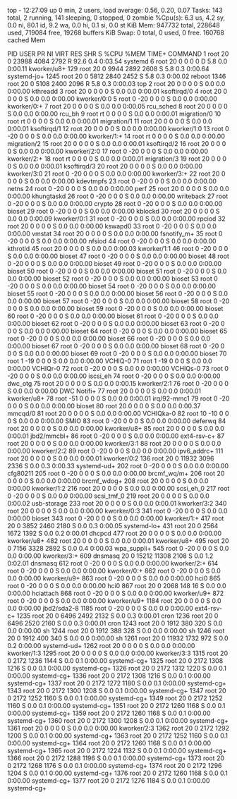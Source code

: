 top - 12:27:09 up 0 min,  2 users,  load average: 0.56, 0.20, 0.07
Tasks: 143 total,   2 running, 141 sleeping,   0 stopped,   0 zombie
%Cpu(s):  6.3 us,  4.2 sy,  0.0 ni, 80.1 id,  9.2 wa,  0.0 hi,  0.1 si,  0.0 st
KiB Mem:    947732 total,   228648 used,   719084 free,    19268 buffers
KiB Swap:        0 total,        0 used,        0 free.   160768 cached Mem

  PID USER      PR  NI    VIRT    RES    SHR S  %CPU %MEM     TIME+ COMMAND
    1 root      20   0   23988   4084   2792 R  92.6  0.4   0:03.54 systemd
    6 root      20   0       0      0      0 D   5.8  0.0   0:00.11 kworker/u8+
  129 root      20   0    9944   2892   2608 S   5.8  0.3   0:00.64 systemd-jo+
 1245 root      20   0    5812   2840   2452 S   5.8  0.3   0:00.02 reboot
 1346 root      20   0    5108   2400   2096 R   5.8  0.3   0:00.03 top
    2 root      20   0       0      0      0 S   0.0  0.0   0:00.00 kthreadd
    3 root      20   0       0      0      0 S   0.0  0.0   0:00.01 ksoftirqd/0
    4 root      20   0       0      0      0 S   0.0  0.0   0:00.00 kworker/0:0
    5 root       0 -20       0      0      0 S   0.0  0.0   0:00.00 kworker/0:+
    7 root      20   0       0      0      0 S   0.0  0.0   0:00.05 rcu_sched
    8 root      20   0       0      0      0 S   0.0  0.0   0:00.00 rcu_bh
    9 root      rt   0       0      0      0 S   0.0  0.0   0:00.01 migration/0
   10 root      rt   0       0      0      0 S   0.0  0.0   0:00.01 migration/1
   11 root      20   0       0      0      0 S   0.0  0.0   0:00.01 ksoftirqd/1
   12 root      20   0       0      0      0 S   0.0  0.0   0:00.00 kworker/1:0
   13 root       0 -20       0      0      0 S   0.0  0.0   0:00.00 kworker/1:+
   14 root      rt   0       0      0      0 S   0.0  0.0   0:00.00 migration/2
   15 root      20   0       0      0      0 S   0.0  0.0   0:00.01 ksoftirqd/2
   16 root      20   0       0      0      0 S   0.0  0.0   0:00.00 kworker/2:0
   17 root       0 -20       0      0      0 S   0.0  0.0   0:00.00 kworker/2:+
   18 root      rt   0       0      0      0 S   0.0  0.0   0:00.01 migration/3
   19 root      20   0       0      0      0 S   0.0  0.0   0:00.01 ksoftirqd/3
   20 root      20   0       0      0      0 S   0.0  0.0   0:00.00 kworker/3:0
   21 root       0 -20       0      0      0 S   0.0  0.0   0:00.00 kworker/3:+
   22 root      20   0       0      0      0 S   0.0  0.0   0:00.00 kdevtmpfs
   23 root       0 -20       0      0      0 S   0.0  0.0   0:00.00 netns
   24 root       0 -20       0      0      0 S   0.0  0.0   0:00.00 perf
   25 root      20   0       0      0      0 S   0.0  0.0   0:00.00 khungtaskd
   26 root       0 -20       0      0      0 S   0.0  0.0   0:00.00 writeback
   27 root       0 -20       0      0      0 S   0.0  0.0   0:00.00 crypto
   28 root       0 -20       0      0      0 S   0.0  0.0   0:00.00 bioset
   29 root       0 -20       0      0      0 S   0.0  0.0   0:00.00 kblockd
   30 root      20   0       0      0      0 S   0.0  0.0   0:00.09 kworker/0:1
   31 root       0 -20       0      0      0 S   0.0  0.0   0:00.00 rpciod
   32 root      20   0       0      0      0 S   0.0  0.0   0:00.00 kswapd0
   33 root       0 -20       0      0      0 S   0.0  0.0   0:00.00 vmstat
   34 root      20   0       0      0      0 S   0.0  0.0   0:00.00 fsnotify_m+
   35 root       0 -20       0      0      0 S   0.0  0.0   0:00.00 nfsiod
   44 root       0 -20       0      0      0 S   0.0  0.0   0:00.00 kthrotld
   45 root      20   0       0      0      0 S   0.0  0.0   0:00.03 kworker/1:1
   46 root       0 -20       0      0      0 S   0.0  0.0   0:00.00 bioset
   47 root       0 -20       0      0      0 S   0.0  0.0   0:00.00 bioset
   48 root       0 -20       0      0      0 S   0.0  0.0   0:00.00 bioset
   49 root       0 -20       0      0      0 S   0.0  0.0   0:00.00 bioset
   50 root       0 -20       0      0      0 S   0.0  0.0   0:00.00 bioset
   51 root       0 -20       0      0      0 S   0.0  0.0   0:00.00 bioset
   52 root       0 -20       0      0      0 S   0.0  0.0   0:00.00 bioset
   53 root       0 -20       0      0      0 S   0.0  0.0   0:00.00 bioset
   54 root       0 -20       0      0      0 S   0.0  0.0   0:00.00 bioset
   55 root       0 -20       0      0      0 S   0.0  0.0   0:00.00 bioset
   56 root       0 -20       0      0      0 S   0.0  0.0   0:00.00 bioset
   57 root       0 -20       0      0      0 S   0.0  0.0   0:00.00 bioset
   58 root       0 -20       0      0      0 S   0.0  0.0   0:00.00 bioset
   59 root       0 -20       0      0      0 S   0.0  0.0   0:00.00 bioset
   60 root       0 -20       0      0      0 S   0.0  0.0   0:00.00 bioset
   61 root       0 -20       0      0      0 S   0.0  0.0   0:00.00 bioset
   62 root       0 -20       0      0      0 S   0.0  0.0   0:00.00 bioset
   63 root       0 -20       0      0      0 S   0.0  0.0   0:00.00 bioset
   64 root       0 -20       0      0      0 S   0.0  0.0   0:00.00 bioset
   65 root       0 -20       0      0      0 S   0.0  0.0   0:00.00 bioset
   66 root       0 -20       0      0      0 S   0.0  0.0   0:00.00 bioset
   67 root       0 -20       0      0      0 S   0.0  0.0   0:00.00 bioset
   68 root       0 -20       0      0      0 S   0.0  0.0   0:00.00 bioset
   69 root       0 -20       0      0      0 S   0.0  0.0   0:00.00 bioset
   70 root       1 -19       0      0      0 S   0.0  0.0   0:00.00 VCHIQ-0
   71 root       1 -19       0      0      0 S   0.0  0.0   0:00.00 VCHIQr-0
   72 root       0 -20       0      0      0 S   0.0  0.0   0:00.00 VCHIQs-0
   73 root       0 -20       0      0      0 S   0.0  0.0   0:00.00 iscsi_eh
   74 root       0 -20       0      0      0 S   0.0  0.0   0:00.00 dwc_otg
   75 root      20   0       0      0      0 S   0.0  0.0   0:00.15 kworker/2:1
   76 root       0 -20       0      0      0 S   0.0  0.0   0:00.00 DWC Notifi+
   77 root      20   0       0      0      0 S   0.0  0.0   0:00.01 kworker/u8+
   78 root     -51   0       0      0      0 S   0.0  0.0   0:00.01 irq/92-mmc1
   79 root       0 -20       0      0      0 S   0.0  0.0   0:00.00 bioset
   80 root      20   0       0      0      0 S   0.0  0.0   0:00.37 mmcqd/0
   81 root      20   0       0      0      0 S   0.0  0.0   0:00.00 VCHIQka-0
   82 root      10 -10       0      0      0 S   0.0  0.0   0:00.00 SMIO
   83 root       0 -20       0      0      0 S   0.0  0.0   0:00.00 deferwq
   84 root      20   0       0      0      0 S   0.0  0.0   0:00.00 kworker/u8+
   85 root      20   0       0      0      0 S   0.0  0.0   0:00.01 jbd2/mmcbl+
   86 root       0 -20       0      0      0 S   0.0  0.0   0:00.00 ext4-rsv-c+
   87 root      20   0       0      0      0 S   0.0  0.0   0:00.00 kworker/3:1
   88 root      20   0       0      0      0 S   0.0  0.0   0:00.00 kworker/2:2
   89 root       0 -20       0      0      0 S   0.0  0.0   0:00.00 ipv6_addrc+
  111 root      20   0       0      0      0 S   0.0  0.0   0:00.01 kworker/0:2
  136 root      20   0   11932   3096   2336 S   0.0  0.3   0:00.33 systemd-ud+
  202 root       0 -20       0      0      0 S   0.0  0.0   0:00.00 cfg80211
  205 root       0 -20       0      0      0 S   0.0  0.0   0:00.00 brcmf_wq/m+
  206 root      20   0       0      0      0 S   0.0  0.0   0:00.00 brcmf_wdog+
  208 root      20   0       0      0      0 S   0.0  0.0   0:00.00 kworker/1:2
  216 root      20   0       0      0      0 S   0.0  0.0   0:00.00 scsi_eh_0
  217 root       0 -20       0      0      0 S   0.0  0.0   0:00.00 scsi_tmf_0
  219 root      20   0       0      0      0 S   0.0  0.0   0:00.02 usb-storage
  233 root      20   0       0      0      0 S   0.0  0.0   0:00.01 kworker/3:2
  340 root      20   0       0      0      0 S   0.0  0.0   0:00.00 kworker/0:3
  341 root       0 -20       0      0      0 S   0.0  0.0   0:00.00 bioset
  343 root       0 -20       0      0      0 S   0.0  0.0   0:00.00 kworker/1:+
  417 root      20   0    3852   2460   2180 S   0.0  0.3   0:00.05 systemd-lo+
  431 root      20   0    2564   1672   1392 S   0.0  0.2   0:00.01 dhcpcd
  477 root      20   0       0      0      0 S   0.0  0.0   0:00.00 kworker/u8+
  482 root      20   0       0      0      0 S   0.0  0.0   0:00.01 kworker/u8+
  495 root      20   0    7156   3328   2892 S   0.0  0.4   0:00.03 wpa_suppli+
  545 root       0 -20       0      0      0 S   0.0  0.0   0:00.00 kworker/3:+
  609 dnsmasq   20   0   15212  11308   2108 S   0.0  1.2   0:02.01 dnsmasq
  612 root       0 -20       0      0      0 S   0.0  0.0   0:00.00 kworker/2:+
  614 root       0 -20       0      0      0 S   0.0  0.0   0:00.00 kworker/0:+
  862 root       0 -20       0      0      0 S   0.0  0.0   0:00.00 kworker/u9+
  863 root       0 -20       0      0      0 S   0.0  0.0   0:00.00 hci0
  865 root       0 -20       0      0      0 S   0.0  0.0   0:00.00 hci0
  867 root      20   0    2068    148     16 S   0.0  0.0   0:00.00 hciattach
  868 root       0 -20       0      0      0 S   0.0  0.0   0:00.00 kworker/u9+
  872 root       0 -20       0      0      0 S   0.0  0.0   0:00.00 kworker/u9+
 1184 root      20   0       0      0      0 S   0.0  0.0   0:00.00 jbd2/sda2-8
 1185 root       0 -20       0      0      0 S   0.0  0.0   0:00.00 ext4-rsv-c+
 1235 root      20   0    6496   2492   2132 S   0.0  0.3   0:00.01 cron
 1236 root      20   0    6496   2520   2160 S   0.0  0.3   0:00.01 cron
 1243 root      20   0    1912    380    320 S   0.0  0.0   0:00.00 sh
 1244 root      20   0    1912    388    328 S   0.0  0.0   0:00.00 sh
 1246 root      20   0    1912    400    340 S   0.0  0.0   0:00.00 sh
 1261 root      20   0   11932   1732    972 S   0.0  0.2   0:00.00 systemd-ud+
 1262 root      20   0       0      0      0 S   0.0  0.0   0:00.00 kworker/1:3
 1295 root      20   0       0      0      0 S   0.0  0.0   0:00.00 kworker/3:3
 1315 root      20   0    2172   1236   1144 S   0.0  0.1   0:00.00 systemd-cg+
 1325 root      20   0    2172   1308   1216 S   0.0  0.1   0:00.00 systemd-cg+
 1326 root      20   0    2172   1312   1220 S   0.0  0.1   0:00.00 systemd-cg+
 1336 root      20   0    2172   1308   1216 S   0.0  0.1   0:00.00 systemd-cg+
 1337 root      20   0    2172   1272   1180 S   0.0  0.1   0:00.00 systemd-cg+
 1343 root      20   0    2172   1300   1208 S   0.0  0.1   0:00.00 systemd-cg+
 1347 root      20   0    2172   1252   1160 S   0.0  0.1   0:00.00 systemd-cg+
 1349 root      20   0    2172   1252   1160 S   0.0  0.1   0:00.00 systemd-cg+
 1351 root      20   0    2172   1260   1168 S   0.0  0.1   0:00.00 systemd-cg+
 1359 root      20   0    2172   1260   1168 S   0.0  0.1   0:00.00 systemd-cg+
 1360 root      20   0    2172   1300   1208 S   0.0  0.1   0:00.00 systemd-cg+
 1361 root      20   0       0      0      0 S   0.0  0.0   0:00.00 kworker/2:3
 1362 root      20   0    2172   1292   1200 S   0.0  0.1   0:00.00 systemd-cg+
 1363 root      20   0    2172   1252   1160 S   0.0  0.1   0:00.00 systemd-cg+
 1364 root      20   0    2172   1260   1168 S   0.0  0.1   0:00.00 systemd-cg+
 1365 root      20   0    2172   1224   1132 S   0.0  0.1   0:00.00 systemd-cg+
 1366 root      20   0    2172   1288   1196 S   0.0  0.1   0:00.00 systemd-cg+
 1373 root      20   0    2172   1268   1176 S   0.0  0.1   0:00.00 systemd-cg+
 1374 root      20   0    2172   1296   1204 S   0.0  0.1   0:00.00 systemd-cg+
 1376 root      20   0    2172   1260   1168 S   0.0  0.1   0:00.00 systemd-cg+
 1377 root      20   0    2172   1276   1184 S   0.0  0.1   0:00.00 systemd-cg+
